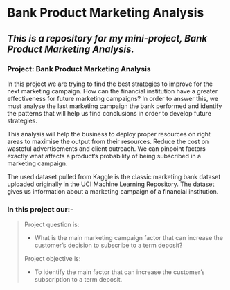 # **Bank Product Marketing Analysis**

## *This is a repository for my mini-project, Bank Product Marketing Analysis.*


### Project: Bank Product Marketing Analysis

In this project we are trying to find the best strategies to improve for the next
marketing campaign. How can the financial institution have a greater effectiveness for
future marketing campaigns? In order to answer this, we must analyse the last
marketing campaign the bank performed and identify the patterns that will help us find
conclusions in order to develop future strategies.

This analysis will help the business to deploy proper resources on right areas to
maximise the output from their resources. Reduce the cost on wasteful
advertisements and client outreach. We can pinpoint factors exactly what affects a
product’s probability of being subscribed in a marketing campaign.

The used dataset pulled from Kaggle is the classic marketing bank dataset uploaded
originally in the UCI Machine Learning Repository. The dataset gives us information
about a marketing campaign of a financial institution. 

### In this project our:-
> Project question is:
> - What is the main marketing campaign factor that can increase the customer’s decision to subscribe to a term deposit?
> 
> Project objective is:
> - To identify the main factor that can increase the customer’s subscription to a term deposit.
